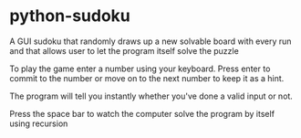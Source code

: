 # python-sudoku

A GUI sudoku that randomly draws up a new solvable board with every run and that allows user to let the program itself solve the puzzle

To play the game enter a number using your keyboard. Press enter to commit to the number or move on to the next number to keep it as a hint.

The program will tell you instantly whether you've done a valid input or not.

Press the space bar to watch the computer solve the program by itself using recursion
